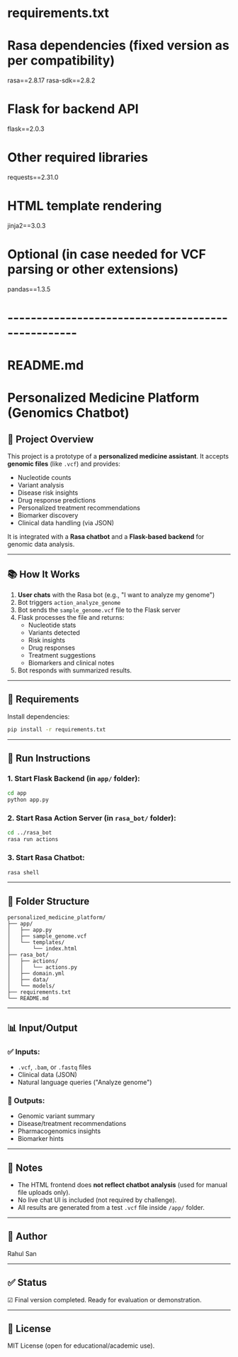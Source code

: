 # requirements.txt

# Rasa dependencies (fixed version as per compatibility)
rasa==2.8.17
rasa-sdk==2.8.2

# Flask for backend API
flask==2.0.3

# Other required libraries
requests==2.31.0

# HTML template rendering
jinja2==3.0.3

# Optional (in case needed for VCF parsing or other extensions)
pandas==1.3.5

# --------------------------------------------------

# README.md

# Personalized Medicine Platform (Genomics Chatbot)

## 🚀 Project Overview
This project is a prototype of a **personalized medicine assistant**. It accepts **genomic files** (like `.vcf`) and provides:

- Nucleotide counts
- Variant analysis
- Disease risk insights
- Drug response predictions
- Personalized treatment recommendations
- Biomarker discovery
- Clinical data handling (via JSON)

It is integrated with a **Rasa chatbot** and a **Flask-based backend** for genomic data analysis.

---

## 📚 How It Works
1. **User chats** with the Rasa bot (e.g., "I want to analyze my genome")
2. Bot triggers `action_analyze_genome`
3. Bot sends the `sample_genome.vcf` file to the Flask server
4. Flask processes the file and returns:
   - Nucleotide stats
   - Variants detected
   - Risk insights
   - Drug responses
   - Treatment suggestions
   - Biomarkers and clinical notes
5. Bot responds with summarized results.

---

## 🚪 Requirements
Install dependencies:
```bash
pip install -r requirements.txt
```

---

## 🚧 Run Instructions

### 1. Start Flask Backend (in `app/` folder):
```bash
cd app
python app.py
```

### 2. Start Rasa Action Server (in `rasa_bot/` folder):
```bash
cd ../rasa_bot
rasa run actions
```

### 3. Start Rasa Chatbot:
```bash
rasa shell
```

---

## 📂 Folder Structure
```
personalized_medicine_platform/
├── app/
│   ├── app.py
│   ├── sample_genome.vcf
│   └── templates/
│       └── index.html
├── rasa_bot/
│   ├── actions/
│   │   └── actions.py
│   ├── domain.yml
│   ├── data/
│   └── models/
├── requirements.txt
└── README.md
```

---

## 📊 Input/Output
### ✅ Inputs:
- `.vcf`, `.bam`, or `.fastq` files
- Clinical data (JSON)
- Natural language queries ("Analyze genome")

### 🔢 Outputs:
- Genomic variant summary
- Disease/treatment recommendations
- Pharmacogenomics insights
- Biomarker hints

---

## 🚫 Notes
- The HTML frontend does **not reflect chatbot analysis** (used for manual file uploads only).
- No live chat UI is included (not required by challenge).
- All results are generated from a test `.vcf` file inside `/app/` folder.

---

## 📍 Author
Rahul San

---

## ✅ Status
☑ Final version completed.
Ready for evaluation or demonstration.

---

## 📅 License
MIT License (open for educational/academic use).

